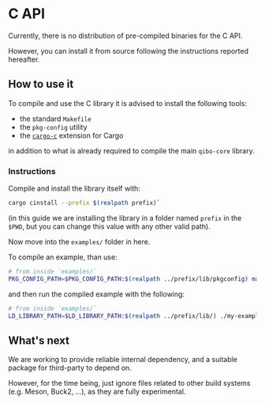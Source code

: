 # C API

Currently, there is no distribution of pre-compiled binaries for the C API.

However, you can install it from source following the instructions reported hereafter.

## How to use it

To compile and use the C library it is advised to install the following tools:

- the standard `Makefile`
- the `pkg-config` utility
- the [`cargo-c`](https://github.com/lu-zero/cargo-c) extension for Cargo

in addition to what is already required to compile the main `qibo-core` library.

### Instructions

Compile and install the library itself with:

```sh
cargo cinstall --prefix $(realpath prefix)`
```

(in this guide we are installing the library in a folder named `prefix` in the `$PWD`,
but you can change this value with any other valid path).

Now move into the `examples/` folder in here.

To compile an example, than use:

```sh
# from inside `examples/`
PKG_CONFIG_PATH=$PKG_CONFIG_PATH:$(realpath ../prefix/lib/pkgconfig) make my-example
```

and then run the compiled example with the following:

```sh
# from inside `examples/`
LD_LIBRARY_PATH=$LD_LIBRARY_PATH:$(realpath ../prefix/lib/) ./my-example
```

## What's next

We are working to provide reliable internal dependency, and a suitable package for
third-party to depend on.

However, for the time being, just ignore files related to other build systems (e.g.
Meson, Buck2, ...), as they are fully experimental.
